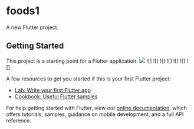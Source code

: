 # foods1

A new Flutter project.

## Getting Started

This project is a starting point for a Flutter application.
![](https://user-images.githubusercontent.com/43435727/61556372-3cda0380-aa7f-11e9-8d9e-40a5e13600f4.png)
![]
![]
![]
![]
![]
![]
![]

A few resources to get you started if this is your first Flutter project:

- [Lab: Write your first Flutter app](https://flutter.io/docs/get-started/codelab)
- [Cookbook: Useful Flutter samples](https://flutter.io/docs/cookbook)

For help getting started with Flutter, view our 
[online documentation](https://flutter.io/docs), which offers tutorials, 
samples, guidance on mobile development, and a full API reference.
